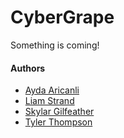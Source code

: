 # CyberGrape


Something is coming!



#### Authors
- [Ayda Aricanli](https://http.cat/404)
- [Liam Strand](https://liam-strand.github.io)
- [Skylar Gilfeather](https://http.cat/404)
- [Tyler Thompson](https://http.cat/404)
